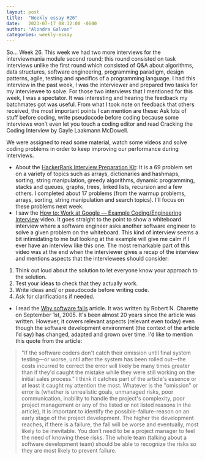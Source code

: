 ```yaml
---
layout: post
title:  "Weekly essay #26"
date:   2023-07-17 08:32:00 -0600
author: "Alondra Galvan"
categories: weekly-essay
---
```



So... Week 26. This week we had two more interviews for the interviewmania module second round; this round consisted on task interviews unlike the first round which consisted of Q&A about algorithms, data structures, software engineering, programming paradigm, design patterns, agile, testing and specifics of a programming language. I had this interview in the past week, I was the interviewer and prepared two tasks for my interviewee to solve. For those two interviews that I mentioned for this week, I was a spectator. It was interesting and hearing the feedback my batchmates got was useful. From what I took note on feedback that others received, the most important points I can mention are these: Ask lots of stuff before coding, write pseudocode before coding because some interviews won’t even let you touch a coding editor and read Cracking the Coding Interview by Gayle Laakmann McDowell. 

We were assigned to read some material, watch some videos and solve coding problems in order to keep improving our performance during interviews. 
* About the [HackerRank Interview Preparation Kit](https://www.hackerrank.com/interview/interview-preparation-kit): It is a 69 problem set on a variety of topics such as arrays, dictionaries and hashmaps, sorting, string manipulation, greedy algorithms, dynamic programming, stacks and queues, graphs, trees, linked lists, recursion and a few others. I completed about 17 problems (from the warmup problems, arrays, sorting, string manipulation and search topics). I'll focus on these problems next week.
* I saw the [How to: Work at Google — Example Coding/Engineering Interview](https://www.youtube.com/watch?v=XKu_SEDAykw&t=2s) video. It goes straight to the point to show a whiteboard interview where a software engineer asks another software engineer to solve a given problem on the whiteboard. This kind of interview seems a bit intimidating to me but looking at the example will give me calm if I ever have an interview like this one. The most remarkable part of this video was at the end when the interviewer gives a recap of the interview and mentions aspects that the interviewees should consider: 
1. Think out loud about the solution to let everyone know your approach to the solution.
2. Test your ideas to check that they actually work.
3. Write ideas and/ or pseudocode before writing code.
4. Ask for clarifications if needed.
* I read the [Why software fails](https://spectrum.ieee.org/why-software-fails) article. It was written by Robert N. Charette on September 1st, 2005. It's been almost 20 years since the article was written. However, it covers relevant aspects (relevant even today) even though the software development environment (the context of the article I'd say) has changed, adapted and grown over time. I'd like to mention this quote from the article: 
> "If the software coders don't catch their omission until final system testing—or worse, until after the system has been rolled out—the costs incurred to correct the error will likely be many times greater than if they'd caught the mistake while they were still working on the initial sales process."
I think it catches part of the article's essence or at least it caught my attention the most. Whatever is the "omission" or error is (whether is unrealistic goals, unmanaged risks, poor communication, inability to handle the project's complexity, poor project management or any of the listed or not listed reasons in the article), it is important to identify the possible-failure-reason on an early stage of the project development. The higher the development reaches, if there is a failure, the fall will be worse and eventually, most likely to be inevitable. You don’t need to be a project manager to feel the need of knowing these risks. The whole team (talking about a software development team) should be able to recognize the risks so they are most likely to prevent failure.
